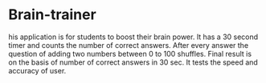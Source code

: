 # Brain-trainer
his application is for students to boost their brain power. It has a 30 second timer and counts the number of correct answers. After every answer the question of adding two numbers between 0 to 100 shuffles. Final result is on the basis of number of correct answers in 30 sec. It tests the speed and accuracy of user.
